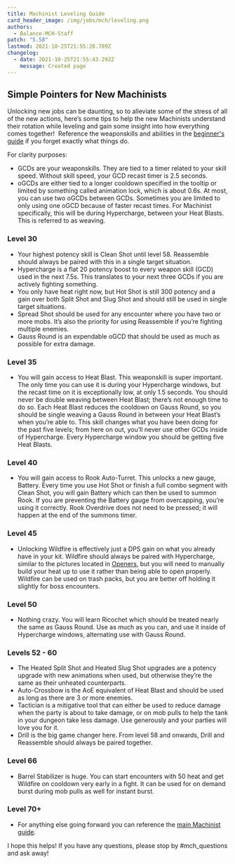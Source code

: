 ```yaml
---
title: Machinist Leveling Guide
card_header_image: /img/jobs/mch/leveling.png
authors:
  - Balance-MCH-Staff
patch: "5.58"
lastmod: 2021-10-25T21:55:28.789Z
changelog:
  - date: 2021-10-25T21:55:43.292Z
    message: Created page
---
```

## Simple Pointers for New Machinists

Unlocking new jobs can be daunting, so to alleviate some of the stress of all of the new actions, here’s some tips to help the new Machinists understand their rotation while leveling and gain some insight into how everything comes together!  Reference the weaponskills and abilities in the [beginner's guide](/jobs/ranged/machinist/basic-guide/) if you forget exactly what things do. 

For clarity purposes:

* GCDs are your weaponskills. They are tied to a timer related to your skill speed. Without skill speed, your GCD recast timer is 2.5 seconds.
* oGCDs are either tied to a longer cooldown specified in the tooltip or limited by something called animation lock, which is about 0.6s. At most, you can use two oGCDs between GCDs. Sometimes you are limited to only using one oGCD because of faster recast times. For Machinist specifically, this will be during Hypercharge, between your Heat Blasts. This is referred to as weaving.

### Level 30
* Your highest potency skill is Clean Shot until level 58. Reassemble should always be paired with this in a single target situation.
* Hypercharge is a flat 20 potency boost to every weapon skill (GCD) used in the next 7.5s. This translates to your next three GCDs if you are actively fighting something.
* You only have heat right now, but Hot Shot is still 300 potency and a gain over both Split Shot and Slug Shot and should still be used in single target situations.
* Spread Shot should be used for any encounter where you have two or more mobs. It’s also the priority for using Reassemble if you’re fighting multiple enemies.
* Gauss Round is an expendable oGCD that should be used as much as possible for extra damage.

### Level 35
* You will gain access to Heat Blast. This weaponskill is super important. The only time you can use it is during your Hypercharge windows, but the recast time on it is exceptionally low, at only 1.5 seconds. You should never be double weaving between Heat Blast; there’s not enough time to do so. Each Heat Blast reduces the cooldown on Gauss Round, so you should be single weaving a Gauss Round in between your Heat Blast’s when you’re able to. This skill changes what you have been doing for the past five levels; from here on out, you’ll never use other GCDs inside of Hypercharge. Every Hypercharge window you should be getting five Heat Blasts.

### Level 40
* You will gain access to Rook Auto-Turret. This unlocks a new gauge, Battery. Every time you use Hot Shot or finish a full combo segment with Clean Shot, you will gain Battery which can then be used to summon Rook. If you are preventing the Battery gauge from overcapping, you’re using it correctly. Rook Overdrive does not need to be pressed; it will happen at the end of the summons timer.

### Level 45
* Unlocking Wildfire is effectively just a DPS gain on what you already have in your kit. Wildfire should always be paired with Hypercharge, similar to the pictures located in [Openers](/jobs/ranged/machinist/openers-and-rotation/), but you will need to manually build your heat up to use it rather than being able to open properly. Wildfire can be used on trash packs, but you are better off holding it slightly for boss encounters.

### Level 50
* Nothing crazy. You will learn Ricochet which should be treated nearly the same as Gauss Round. Use as much as you can, and use it inside of Hypercharge windows, alternating use with Gauss Round.

### Levels 52 - 60
* The Heated Split Shot and Heated Slug Shot upgrades are a potency upgrade with new animations when used, but otherwise they’re the same as their unheated counterparts.
* Auto-Crossbow is the AoE equivalent of Heat Blast and should be used as long as there are 3 or more enemies.
* Tactician is a mitigative tool that can either be used to reduce damage when the party is about to take damage, or on mob pulls to help the tank in your dungeon take less damage. Use generously and your parties will love you for it.
* Drill is the big game changer here. From level 58 and onwards, Drill and Reassemble should always be paired together.

### Level 66
* Barrel Stabilizer is huge. You can start encounters with 50 heat and get Wildfire on cooldown very early in a fight. It can be used for on demand burst during mob pulls as well for instant burst.

### Level 70+
* For anything else going forward you can reference the [main Machinist guide](/jobs/ranged/machinist/basic-mch-stuff/).

I hope this helps! If you have any questions, please stop by #mch_questions and ask away!